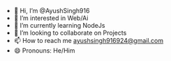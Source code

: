 - 👋 Hi, I’m @AyushSingh916
- 👀 I’m interested in Web/Ai
- 🌱 I’m currently learning NodeJs
- 💞️ I’m looking to collaborate on Projects
- 📫 How to reach me ayushsingh916924@gmail.com
- 😄 Pronouns: He/Him
<!---
AyushSingh916/AyushSingh916 is a ✨ special ✨ repository because its `README.md` (this file) appears on your GitHub profile.
You can click the Preview link to take a look at your changes.
--->
